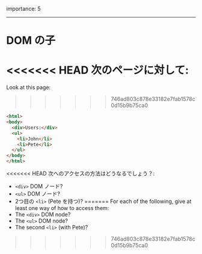 importance: 5

---

# DOM の子

<<<<<<< HEAD
次のページに対して:
=======
Look at this page:
>>>>>>> 746ad803c878e33182e7fab1578c0d15b9b75ca0

```html
<html>
<body>
  <div>Users:</div>
  <ul>
    <li>John</li>
    <li>Pete</li>
  </ul>
</body>
</html>
```

<<<<<<< HEAD
次へのアクセスの方法はどうなるでしょう？:
- `<div>` DOM ノード?
- `<ul>` DOM ノード?
- 2つ目の `<li>` (Pete を持つ)?
=======
For each of the following, give at least one way of how to access them:
- The `<div>` DOM node?
- The `<ul>` DOM node?
- The second `<li>` (with Pete)?
>>>>>>> 746ad803c878e33182e7fab1578c0d15b9b75ca0
